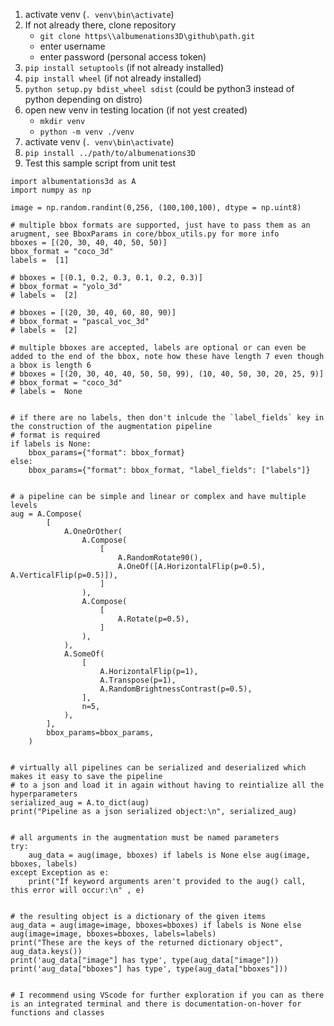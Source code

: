 1. activate venv (`. venv\bin\activate`)
2. If not already there, clone repository
    - `git clone https\\albumenations3D\github\path.git`
    - enter username
    - enter password (personal access token)
3. `pip install setuptools` (if not already installed)
4. `pip install wheel` (if not already installed)
5. `python setup.py bdist_wheel sdist` (could be python3 instead of python depending on distro)
6. open new venv in testing location (if not yest created)
    - `mkdir venv`
    - `python -m venv ./venv`
7. activate venv (`. venv\bin\activate`)
8. `pip install ../path/to/albumenations3D`
9. Test this sample script from unit test

```
import albumentations3d as A
import numpy as np

image = np.random.randint(0,256, (100,100,100), dtype = np.uint8)

# multiple bbox formats are supported, just have to pass them as an arugment, see BboxParams in core/bbox_utils.py for more info
bboxes = [(20, 30, 40, 40, 50, 50)]
bbox_format = "coco_3d"
labels =  [1]

# bboxes = [(0.1, 0.2, 0.3, 0.1, 0.2, 0.3)]
# bbox_format = "yolo_3d"
# labels =  [2]

# bboxes = [(20, 30, 40, 60, 80, 90)]
# bbox_format = "pascal_voc_3d"
# labels =  [2]

# multiple bboxes are accepted, labels are optional or can even be added to the end of the bbox, note how these have length 7 even though a bbox is length 6
# bboxes = [(20, 30, 40, 40, 50, 50, 99), (10, 40, 50, 30, 20, 25, 9)]
# bbox_format = "coco_3d"
# labels =  None


# if there are no labels, then don't inlcude the `label_fields` key in the construction of the augmentation pipeline
# format is required
if labels is None:
    bbox_params={"format": bbox_format}
else:
    bbox_params={"format": bbox_format, "label_fields": ["labels"]}


# a pipeline can be simple and linear or complex and have multiple levels
aug = A.Compose(
        [
            A.OneOrOther(
                A.Compose(
                    [
                        A.RandomRotate90(),
                        A.OneOf([A.HorizontalFlip(p=0.5), A.VerticalFlip(p=0.5)]),
                    ]
                ),
                A.Compose(
                    [
                        A.Rotate(p=0.5),
                    ]
                ),
            ),
            A.SomeOf(
                [
                    A.HorizontalFlip(p=1),
                    A.Transpose(p=1),
                    A.RandomBrightnessContrast(p=0.5),
                ],
                n=5,
            ),
        ],
        bbox_params=bbox_params,
    )


# virtually all pipelines can be serialized and deserialized which makes it easy to save the pipeline
# to a json and load it in again without having to reintialize all the hyperparameters
serialized_aug = A.to_dict(aug)
print("Pipeline as a json serialized object:\n", serialized_aug)


# all arguments in the augmentation must be named parameters
try:
    aug_data = aug(image, bboxes) if labels is None else aug(image, bboxes, labels)
except Exception as e:
    print("If keyword arguments aren't provided to the aug() call, this error will occur:\n" , e)


# the resulting object is a dictionary of the given items
aug_data = aug(image=image, bboxes=bboxes) if labels is None else aug(image=image, bboxes=bboxes, labels=labels)
print("These are the keys of the returned dictionary object", aug_data.keys())
print('aug_data["image"] has type', type(aug_data["image"]))
print('aug_data["bboxes"] has type', type(aug_data["bboxes"]))


# I recommend using VScode for further exploration if you can as there is an integrated terminal and there is documentation-on-hover for functions and classes


```